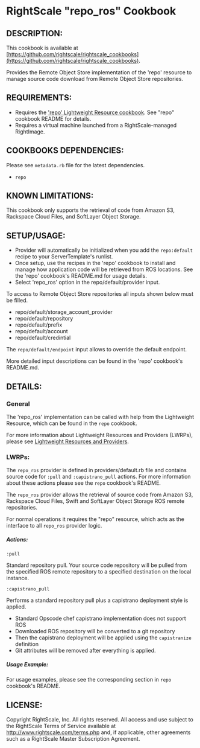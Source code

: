 # RightScale "repo_ros" Cookbook

## DESCRIPTION:

This cookbook is available at [https://github.com/rightscale/rightscale_cookbooks](https://github.com/rightscale/rightscale_cookbooks).

Provides the Remote Object Store implementation of the 'repo' resource to
manage source code download from Remote Object Store repositories.

## REQUIREMENTS:

* Requires the ['repo' Lightweight Resource cookbook][repo]. See "repo" cookbook
  README for details.
* Requires a virtual machine launched from a RightScale-managed RightImage.

[repo]: https://github.com/rightscale/rightscale_cookbooks/tree/master/cookbooks/repo

## COOKBOOKS DEPENDENCIES:

Please see `metadata.rb` file for the latest dependencies.

* `repo`

## KNOWN LIMITATIONS:

This cookbook only supports the retrieval of code from Amazon S3, Rackspace
Cloud Files, and SoftLayer Object Storage.

## SETUP/USAGE:

* Provider will automatically be initialized when you add the `repo:default`
  recipe to your ServerTemplate's runlist.
* Once setup, use the recipes in the 'repo' cookbook to install and manage how
  application code will be retrieved from ROS locations.
  See the 'repo' cookbook's README.md for usage details.
* Select 'repo_ros' option in the repo/default/provider input.

To access to Remote Object Store repositories all inputs shown below must be
filled.

* repo/default/storage_account_provider
* repo/default/repository
* repo/default/prefix
* repo/default/account
* repo/default/credintial

The `repo/default/endpoint` input allows to override the default endpoint.

More detailed input descriptions can be found in the 'repo' cookbook's
README.md.

## DETAILS:

### General

The 'repo_ros' implementation can be called with help from the Lightweight
Resource, which can be found in the `repo` cookbook.

For more information about Lightweight Resources and Providers (LWRPs), please
see [Lightweight Resources and Providers][Guide].

[Guide]: http://support.rightscale.com/12-Guides/Chef_Cookbooks_Developer_Guide/04-Developer/06-Development_Resources/Lightweight_Resources_and_Providers_(LWRP)

### LWRPs:

The `repo_ros` provider is defined in providers/default.rb file and contains
source code for `:pull` and `:capistrano_pull` actions.
For more information about these actions please see the `repo` cookbook's
README.

The `repo_ros` provider allows the retrieval of source code from Amazon S3,
Rackspace Cloud Files, Swift and SoftLayer Object Storage ROS remote
repositories.

For normal operations it requires the "repo" resource, which acts as the
interface to all `repo_ros` provider logic.

##### Actions:

`:pull`

Standard repository pull. Your source code repository will be pulled from the
specified ROS remote repository to a specified destination on the local
instance.

`:capistrano_pull`

Performs a standard repository pull plus a capistrano deployment style is
applied.

* Standard Opscode chef capistrano implementation does not support ROS
* Downloaded ROS repository will be converted to a git repository
* Then the capistrano deployment will be applied using the `capistranize`
  definition
* Git attributes will be removed after everything is applied.

##### Usage Example:

For usage examples, please see the corresponding section in `repo` cookbook's
README.

## LICENSE:

Copyright RightScale, Inc. All rights reserved.
All access and use subject to the RightScale Terms of Service available at
http://www.rightscale.com/terms.php and, if applicable, other agreements
such as a RightScale Master Subscription Agreement.

